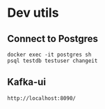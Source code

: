 # Dev utils

## Connect to Postgres
    docker exec -it postgres sh
    psql testdb testuser changeit

## Kafka-ui
    http://localhost:8090/
